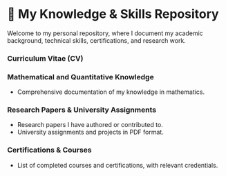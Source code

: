 # 📂 My Knowledge & Skills Repository  

Welcome to my personal repository, where I document my academic background, technical skills, certifications, and research work.

### Curriculum Vitae (CV)  

### Mathematical and Quantitative Knowledge  
- Comprehensive documentation of my knowledge in mathematics.

### Research Papers & University Assignments  
- Research papers I have authored or contributed to.  
- University assignments and projects in PDF format.  

### Certifications & Courses  
- List of completed courses and certifications, with relevant credentials.
